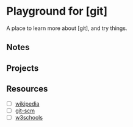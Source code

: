 # Playground for [git]

A place to learn more about [git], and try things.

## Notes
<!--
- [ ] [course-title; author](link)
- [x] [course-title; author](link) *last updated: ##/##/##*
-->
## Projects
<!--
- [ ] project-title (file-path)
- [ ] [course-title; author](notes-link) project-title (file-path)
- [ ] [course-title; author](notes-link) [projects](link)
- [x] project-title (file-path) *last updated: ##/##/##*
-->
## Resources

- [ ] [wikipedia](https://en.wikipedia.org/wiki/Git)
- [ ] [git-scm](https://git-scm.com/)
- [ ] [w3schools](https://www.w3schools.com/git/default.asp)

<!--
- [ ] [title](link)
- [x] [title](link) *last review: ##/##/##*
-->
